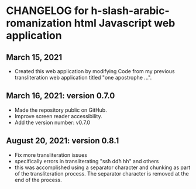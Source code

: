 # CHANGELOG for h-slash-arabic-romanization html Javascript web application


## March 15, 2021
- Created this web application by modifying Code from my previous transliteration web application titled "one apostrophe ...".

## March 16, 2021: version 0.7.0
- Made the repository public on GitHub.
- Improve screen reader accessibility.
- Add the version number: v0.7.0


## August 20, 2021: version 0.8.1
- Fix more transliteration issues
 - specifically errors in transliterating "ssħ ddħ hh" and others
 - this was accomplished using a separator character and chunking
    as part of the transliteration process. The separator character is
	removed at the end of the process.